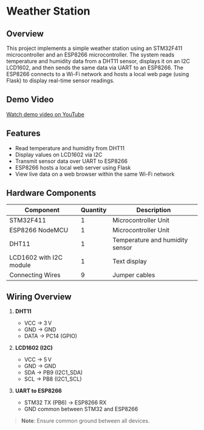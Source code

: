 # Weather Station

## Overview
This project implements a simple weather station using an STM32F411 microcontroller and an ESP8266 microcontroller. The system reads temperature and humidity data from a DHT11 sensor, displays it on an I2C LCD1602, and then sends the same data via UART to an ESP8266. The ESP8266 connects to a Wi-Fi network and hosts a local web page (using Flask) to display real-time sensor readings.

## Demo Video
[Watch demo video on YouTube](https://youtube.com/shorts/CIl2exy2Sw8)

## Features
- Read temperature and humidity from DHT11
- Display values on LCD1602 via I2C
- Transmit sensor data over UART to ESP8266
- ESP8266 hosts a local web server using Flask
- View live data on a web browser within the same Wi-Fi network

## Hardware Components

| Component          | Quantity | Description                         |
| ------------------ | -------- | ----------------------------------- |
| STM32F411          | 1        | Microcontroller Unit                |
| ESP8266 NodeMCU    | 1        | Microcontroller Unit                |
| DHT11              | 1        | Temperature and humidity sensor     |
| LCD1602 with I2C module| 1    | Text display                        |
| Connecting Wires   | 9        | Jumper cables                       |

## Wiring Overview
1. **DHT11**
    - VCC → 3 V
    - GND → GND
    - DATA → PC14 (GPIO)

2. **LCD1602 (I2C)**
    - VCC → 5 V
    - GND → GND
    - SDA → PB9 (I2C1_SDA)
    - SCL → PB8 (I2C1_SCL)

3. **UART to ESP8266**
    - STM32 TX (PB6) → ESP8266 RX
    - GND common between STM32 and ESP8266

> **Note**: Ensure common ground between all devices.